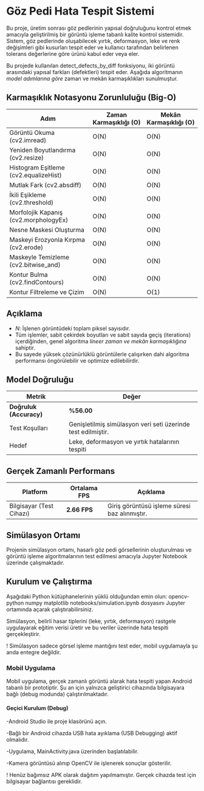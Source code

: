 # Göz Pedi Hata Tespit Sistemi
Bu proje, üretim sonrası göz pedlerinin yapısal doğruluğunu kontrol etmek amacıyla geliştirilmiş bir görüntü işleme tabanlı kalite kontrol sistemidir. Sistem, göz pedlerinde oluşabilecek yırtık, deformasyon, leke ve renk değişimleri gibi kusurları tespit eder ve kullanıcı tarafından belirlenen tolerans değerlerine göre ürünü kabul eder veya eler.

Bu projede kullanılan detect_defects_by_diff fonksiyonu, iki görüntü arasındaki yapısal farkları (defektleri) tespit eder. Aşağıda algoritmanın *model adımlarına göre* zaman ve mekân karmaşıklıkları sunulmuştur.


##  Karmaşıklık Notasyonu Zorunluluğu (Big-O)

| Adım | Zaman Karmaşıklığı (O) | Mekân Karmaşıklığı (O) |
|------|-------------------------|--------------------------|
| Görüntü Okuma (cv2.imread) | O(N) | O(N) |
| Yeniden Boyutlandırma (cv2.resize) | O(N) | O(N) |
| Histogram Eşitleme (cv2.equalizeHist) | O(N) | O(N) |
| Mutlak Fark (cv2.absdiff) | O(N) | O(N) |
| İkili Eşikleme (cv2.threshold) | O(N) | O(N) |
| Morfolojik Kapanış (cv2.morphologyEx) | O(N) | O(N) |
| Nesne Maskesi Oluşturma | O(N) | O(N) |
| Maskeyi Erozyonla Kırpma (cv2.erode) | O(N) | O(N) |
| Maskeyle Temizleme (cv2.bitwise_and) | O(N) | O(N) |
| Kontur Bulma (cv2.findContours) | O(N) | O(N) |
| Kontur Filtreleme ve Çizim | O(N) | O(1) |

##  Açıklama

- *N*: İşlenen görüntüdeki toplam piksel sayısıdır.
- Tüm işlemler, sabit çekirdek boyutları ve sabit sayıda geçiş (iterations) içerdiğinden, genel algoritma *lineer zaman ve mekân karmaşıklığına* sahiptir.
- Bu sayede yüksek çözünürlüklü görüntülerle çalışırken dahi algoritma performansı öngörülebilir ve optimize edilebilirdir.

##  Model Doğruluğu
| Metrik                  | Değer                                                        |
| ----------------------- | ------------------------------------------------------------ |
| **Doğruluk (Accuracy)** | **%56.00**                                                   |
| Test Koşulları          | Genişletilmiş simülasyon veri seti üzerinde test edilmiştir. |
| Hedef                   | Leke, deformasyon ve yırtık hatalarının tespiti              |

##  Gerçek Zamanlı Performans
| Platform              | Ortalama FPS                                          | Açıklama                                      |
| --------------------- | ----------------------------------------------------- | --------------------------------------------- |
| Bilgisayar (Test Cihazı) | **2.66 FPS**                                          | Giriş görüntüsü işleme süresi baz alınmıştır. |


## Simülasyon Ortamı
Projenin simülasyon ortamı, hasarlı göz pedi görsellerinin oluşturulması ve görüntü işleme algoritmalarının test edilmesi amacıyla Jupyter Notebook üzerinde çalışmaktadır.

## Kurulum ve Çalıştırma
Aşağıdaki Python kütüphanelerinin yüklü olduğundan emin olun:
opencv-python numpy matplotlib
notebooks/simulation.ipynb dosyasını Jupyter ortamında açarak çalıştırabilirsiniz.

Simülasyon, belirli hasar tiplerini (leke, yırtık, deformasyon) rastgele uygulayarak eğitim verisi üretir ve bu veriler üzerinde hata tespiti gerçekleştirir.

! Simülasyon sadece görsel işleme mantığını test eder, mobil uygulamayla şu anda entegre değildir.

### Mobil Uygulama
Mobil uygulama, gerçek zamanlı görüntü alarak hata tespiti yapan Android tabanlı bir prototiptir. Şu an için yalnızca geliştirici cihazında bilgisayara bağlı (debug modunda) çalıştırılmaktadır.

#### Geçici Kurulum (Debug)
-Android Studio ile proje klasörünü açın.

-Bağlı bir Android cihazda USB hata ayıklama (USB Debugging) aktif olmalıdır.

-Uygulama, MainActivity.java üzerinden başlatılabilir.

-Kamera görüntüsü alınıp OpenCV ile işlenerek sonuçlar gösterilir.

! Henüz bağımsız APK olarak dağıtım yapılmamıştır. Gerçek cihazda test için bilgisayar bağlantısı gereklidir.
                                        
